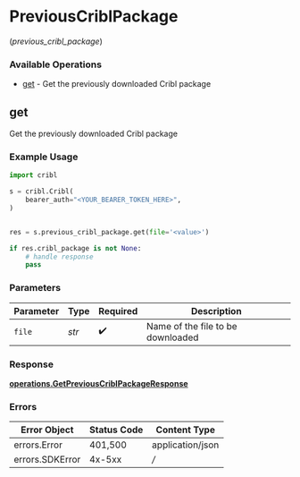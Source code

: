 # PreviousCriblPackage
(*previous_cribl_package*)

### Available Operations

* [get](#get) - Get the previously downloaded Cribl package

## get

Get the previously downloaded Cribl package

### Example Usage

```python
import cribl

s = cribl.Cribl(
    bearer_auth="<YOUR_BEARER_TOKEN_HERE>",
)


res = s.previous_cribl_package.get(file='<value>')

if res.cribl_package is not None:
    # handle response
    pass

```

### Parameters

| Parameter                         | Type                              | Required                          | Description                       |
| --------------------------------- | --------------------------------- | --------------------------------- | --------------------------------- |
| `file`                            | *str*                             | :heavy_check_mark:                | Name of the file to be downloaded |


### Response

**[operations.GetPreviousCriblPackageResponse](../../models/operations/getpreviouscriblpackageresponse.md)**
### Errors

| Error Object     | Status Code      | Content Type     |
| ---------------- | ---------------- | ---------------- |
| errors.Error     | 401,500          | application/json |
| errors.SDKError  | 4x-5xx           | */*              |
